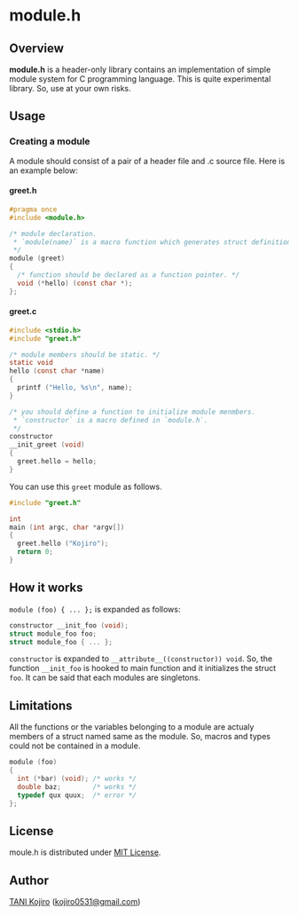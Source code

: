 # module.h
## Overview
**module.h** is a header-only library contains an implementation of simple module system for C programming language.
This is quite experimental library. So, use at your own risks.

## Usage
### Creating a module
A module should consist of a pair of a header file and .c source file. Here is an example below:

#### greet.h

```:.c
#pragma once
#include <module.h>

/* module declaration.
 * `module(name)` is a macro function which generates struct definition and more.
 */
module (greet)
{
  /* function should be declared as a function pointer. */
  void (*hello) (const char *); 
};

```

#### greet.c

```:.c
#include <stdio.h>
#include "greet.h"

/* module members should be static. */
static void
hello (const char *name)
{
  printf ("Hello, %s\n", name);
}

/* you should define a function to initialize module menmbers. 
 * `constructor` is a macro defined in `module.h`.
 */
constructor
__init_greet (void)
{
  greet.hello = hello;
}

```

You can use this `greet` module as follows.

```:.c
#include "greet.h"

int
main (int argc, char *argv[])
{
  greet.hello ("Kojiro");
  return 0;
}
```

## How it works
`module (foo) { ... };` is expanded as follows:

```:.c
constructor __init_foo (void);
struct module_foo foo;
struct module_foo { ... };
```

`constructor` is expanded to `__attribute__((constructor)) void`.
So, the function `__init_foo` is hooked to main function and it initializes the struct `foo`.
It can be said that each modules are singletons.

## Limitations
All the functions or the variables belonging to a module are actualy members of a struct named same as the module.
So, macros and types could not be contained in a module.

```:.c
module (foo)
{
  int (*bar) (void); /* works */
  double baz;        /* works */
  typedef qux quux;  /* error */
};
```

## License
moule.h is distributed under [MIT License](LICENSE).

## Author
[TANI Kojiro](https://github.com/koji-kojiro) (kojiro0531@gmail.com)
